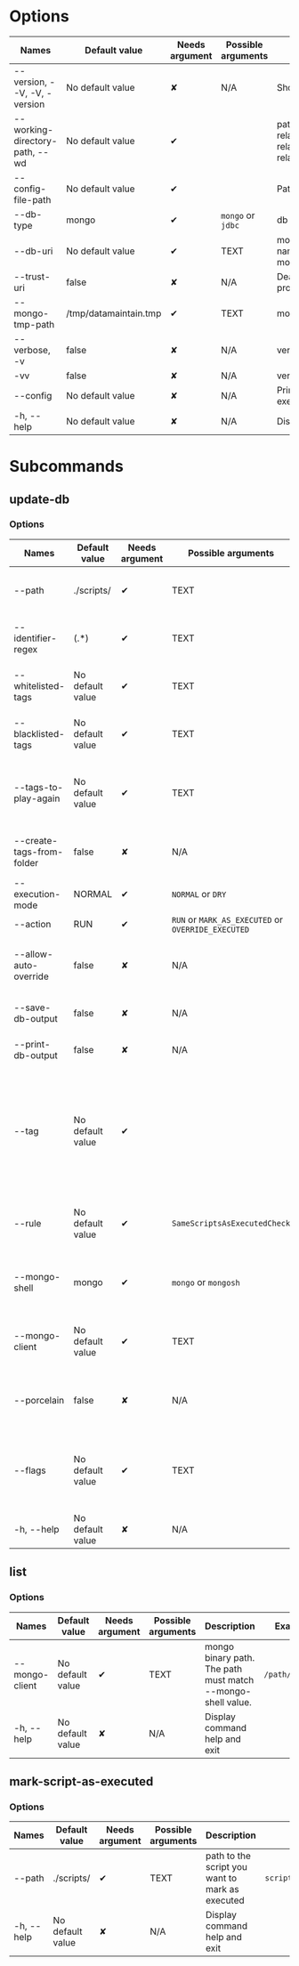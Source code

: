 # Options
|Names|Default value|Needs argument|Possible arguments|Description|Examples|
|---|---|---|---|---|---|
|--version, --V, -V, -version|No default value|✘|N/A|Show the version and exit||
|--working-directory-path, --wd|No default value|✔| |path to the working directory. Can be relative but prefer absolute path. All relative paths configured will be relative to this path if set.||
|--config-file-path|No default value|✔| |Path to config file. File must exist.|```myProject/src/main/resources/config/datamaintain.properties```|
|--db-type|mongo|✔|```mongo``` or ```jdbc```|db type||
|--db-uri|No default value|✔|TEXT|mongo uri with at least database name. Ex: mongodb://localhost:27017/newName|```mongodb://localhost:27017/newName```|
|--trust-uri|false|✘|N/A|Deactivate all controls on the URI you provide Datamaintain||
|--mongo-tmp-path|/tmp/datamaintain.tmp|✔|TEXT|mongo tmp file path||
|--verbose, -v|false|✘|N/A|verbose||
|-vv|false|✘|N/A|verbose with more details||
|--config|No default value|✘|N/A|Print the configuration without executing the subcommand||
|-h, --help|No default value|✘|N/A|Display command help and exit||
# Subcommands
## update-db
### Options

|Names|Default value|Needs argument|Possible arguments|Description|Examples|
|---|---|---|---|---|---|
|--path|./scripts/|✔|TEXT|path to directory containing scripts|```src/main/resources/scripts/```|
|--identifier-regex|(.*)|✔|TEXT|regex to extract identifier part from scripts|```v(.*)_.*```|
|--whitelisted-tags|No default value|✔|TEXT|tags to whitelist (separated by ',')|```WHITELISTED_TAG1,WHITELISTED_TAG2```|
|--blacklisted-tags|No default value|✔|TEXT|tags to blacklist (separated by ',')|```BLACKLISTED_TAG1,BLACKLISTED_TAG2```|
|--tags-to-play-again|No default value|✔|TEXT|tags to play again at each datamaintain execution (separated by ',')|```TAG_TO_PLAY_AGAIN1,TAG_TO_PLAY_AGAIN2```|
|--create-tags-from-folder|false|✘|N/A|create automatically tags from parent folders||
|--execution-mode|NORMAL|✔|```NORMAL``` or ```DRY```|execution mode||
|--action|RUN|✔|```RUN``` or ```MARK_AS_EXECUTED``` or ```OVERRIDE_EXECUTED```|script action||
|--allow-auto-override|false|✘|N/A|Allow datamaintain to automaticaly override scripts||
|--save-db-output|false|✘|N/A|save your script and db output||
|--print-db-output|false|✘|N/A|print your script and db output||
|--tag|No default value|✔| |Tag defined using glob path matchers. To define multiple tags, use option multiple times. Syntax example: MYTAG1=[pathMatcher1, pathMatcher2]|```MYTAG1=[pathMatcher1, pathMatcher2]```|
|--rule|No default value|✔|```SameScriptsAsExecutedCheck```|check rule to play. To define multiple rules, use option multiple times.||
|--mongo-shell|mongo|✔|```mongo``` or ```mongosh```|mongo binary, can be mongo or mongosh. mongo by default||
|--mongo-client|No default value|✔|TEXT|mongo binary path. The path must match --mongo-shell value.|```/path/to/mongo```|
|--porcelain|false|✘|N/A|for each executed script, display relative path to scan path||
|--flags|No default value|✔|TEXT|add a flag on the executed scripts. To define multiple rules, use option multiple times.||
|-h, --help|No default value|✘|N/A|Display command help and exit||
## list
### Options

|Names|Default value|Needs argument|Possible arguments|Description|Examples|
|---|---|---|---|---|---|
|--mongo-client|No default value|✔|TEXT|mongo binary path. The path must match --mongo-shell value.|```/path/to/mongo```|
|-h, --help|No default value|✘|N/A|Display command help and exit||
## mark-script-as-executed
### Options

|Names|Default value|Needs argument|Possible arguments|Description|Examples|
|---|---|---|---|---|---|
|--path|./scripts/|✔|TEXT|path to the script you want to mark as executed|```scripts/myScript1.js```|
|-h, --help|No default value|✘|N/A|Display command help and exit||
